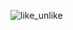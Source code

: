 ![like_unlike](https://github.com/OnkarLate/like_unlike/assets/97659532/27fb7942-f413-42db-97ab-60e13432f584)
